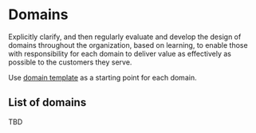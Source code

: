 # Domains

Explicitly clarify, and then regularly evaluate and develop the design of domains throughout the organization, based on learning, to enable those with responsibility for each domain to deliver value as effectively as possible to the customers they serve.

Use [domain template](./_template.md) as a starting point for each domain.

## List of domains

TBD
